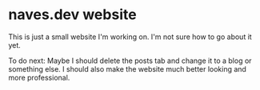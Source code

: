 # naves.dev website
This is just a small website I'm working on. I'm not sure how to go about it yet.

To do next: Maybe I should delete the posts tab and change it to a blog or something else. I should also make the website much better looking and more professional.
